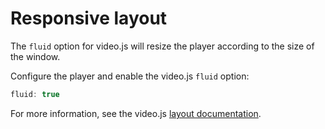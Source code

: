 # Responsive layout

The `fluid` option for video.js will resize the player according to the size
of the window.

Configure the player and enable the video.js `fluid` option:

```javascript
fluid: true
```

For more information, see the video.js [layout documentation](https://github.com/videojs/video.js/blob/master/docs/guides/layout.md).
